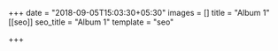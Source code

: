 +++
date = "2018-09-05T15:03:30+05:30"
images = []
title = "Album 1"
[[seo]]
seo_title = "Album 1"
template = "seo"

+++
